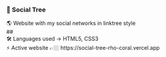 ### 🌲 Social Tree
<div>🌎 Website with my social networks in linktree style</div>
##
<div>🛠 Languages used -> HTML5, CSS3</div>
<div>⚡️ Active website 👉🏼 https://social-tree-rho-coral.vercel.app</div>

